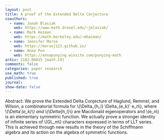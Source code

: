 ```yaml
---
layout: post
title: A proof of the Extended Delta Conjecture
coauthors: 
  - name: Jonah Blasiak
    web: https://www.math.drexel.edu/~jblasiak/
  - name: Mark Haiman
    web: https://math.berkeley.edu/~mhaiman/
  - name: Jennifer Morse
    web: https://morsej123.github.io/
  - name: Anna Pun
    web: https://annapunying.wixsite.com/punying-math
arXiv: 2102.08815 [math.CO]
comments: false
categories: paper research
use_math: true
published: true
journal: 
show-date: false
---
```

Abstract: We prove the Extended Delta Conjecture of Haglund, Remmel, and Wilson, a combinatorial formula for \\(\\Delta_{h_l} \\Delta_{e_k}' e_n\\), where \\(\\Delta′_{e_k}\\) and \\(\Delta_{h_l}\\) are Macdonald eigenoperators and \\(e_n\\) is an elementary symmetric function. We actually prove a stronger identity of infinite series of \\(GL_m\\) characters expressed in terms of LLT series. This is achieved through new results in the theory of the Schiffmann algebra and its action on the algebra of symmetric functions. 
